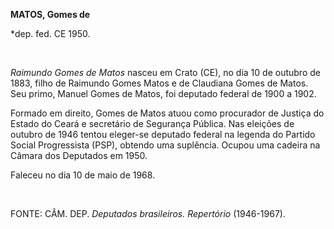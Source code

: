 **MATOS, Gomes de**

\*dep. fed. CE 1950.

 

*Raimundo Gomes de Matos* nasceu em Crato (CE), no dia 10 de outubro de
1883, filho de Raimundo Gomes Matos e de Claudiana Gomes de Matos. Seu
primo, Manuel Gomes de Matos, foi deputado federal de 1900 a 1902.

Formado em direito, Gomes de Matos atuou como procurador de Justiça do
Estado do Ceará e secretário de Segurança Pública. Nas eleições de
outubro de 1946 tentou eleger-se deputado federal na legenda do Partido
Social Progressista (PSP), obtendo uma suplência. Ocupou uma cadeira na
Câmara dos Deputados em 1950.

Faleceu no dia 10 de maio de 1968.

 

FONTE: CÂM. DEP. *Deputados brasileiros. Repertório* (1946-1967).

 
